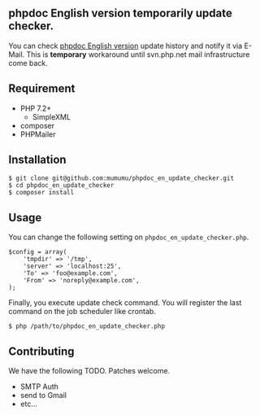 ## phpdoc English version temporarily update checker.

You can check [phpdoc English version](https://github.com/php/doc-en/) update history and notify it via E-Mail.
This is **temporary** workaround until svn.php.net mail infrastructure come back.

## Requirement

- PHP 7.2+
  * SimpleXML
- composer
- PHPMailer

## Installation

```
$ git clone git@github.com:mumumu/phpdoc_en_update_checker.git
$ cd phpdoc_en_update_checker
$ composer install
```

## Usage

You can change the following setting on `phpdoc_en_update_checker.php`.

```
$config = array(
    'tmpdir' => '/tmp',
    'server' => 'localhost:25',
    'To' => 'foo@example.com',
    'From' => 'noreply@example.com',
);
```

Finally, you execute update check command. You will register the last command on the job scheduler like crontab.

```
$ php /path/to/phpdoc_en_update_checker.php
```

## Contributing

We have the following TODO. Patches welcome.

- SMTP Auth
- send to Gmail
- etc...
